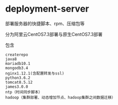 # deployment-server


部署服务器的快捷脚本、rpm、压缩包等

分为阿里云CentOS7.3部署与原生CentOS7.3部署

包含

	createrepo
	java8
	mariadb10.1
	mongodb3.4
	nginx1.12.1(含配置转发与ssl)
	python3.6.2
	tomcat8.5.12
	james3.0.0
	ntp（时间同步脚本）
	hadoop（集群部署、动态增加节点、hadoop集群之间数据迁移）

	
